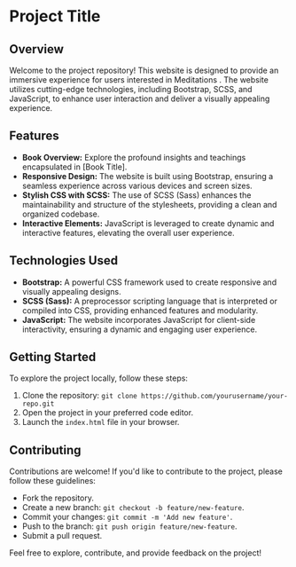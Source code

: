 # Project Title

## Overview

Welcome to the project repository! This website is designed to provide an immersive experience for users interested in Meditations . The website utilizes cutting-edge technologies, including Bootstrap, SCSS, and JavaScript, to enhance user interaction and deliver a visually appealing experience.

## Features

- **Book Overview:** Explore the profound insights and teachings encapsulated in [Book Title].
- **Responsive Design:** The website is built using Bootstrap, ensuring a seamless experience across various devices and screen sizes.
- **Stylish CSS with SCSS:** The use of SCSS (Sass) enhances the maintainability and structure of the stylesheets, providing a clean and organized codebase.
- **Interactive Elements:** JavaScript is leveraged to create dynamic and interactive features, elevating the overall user experience.

## Technologies Used

- **Bootstrap:** A powerful CSS framework used to create responsive and visually appealing designs.
- **SCSS (Sass):** A preprocessor scripting language that is interpreted or compiled into CSS, providing enhanced features and modularity.
- **JavaScript:** The website incorporates JavaScript for client-side interactivity, ensuring a dynamic and engaging user experience.

## Getting Started

To explore the project locally, follow these steps:

1. Clone the repository: `git clone https://github.com/yourusername/your-repo.git`
2. Open the project in your preferred code editor.
3. Launch the `index.html` file in your browser.

## Contributing

Contributions are welcome! If you'd like to contribute to the project, please follow these guidelines:

- Fork the repository.
- Create a new branch: `git checkout -b feature/new-feature`.
- Commit your changes: `git commit -m 'Add new feature'`.
- Push to the branch: `git push origin feature/new-feature`.
- Submit a pull request.

Feel free to explore, contribute, and provide feedback on the project!

